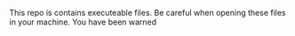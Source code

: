 This repo is contains executeable files.
Be careful when opening these files in your machine. You have been warned